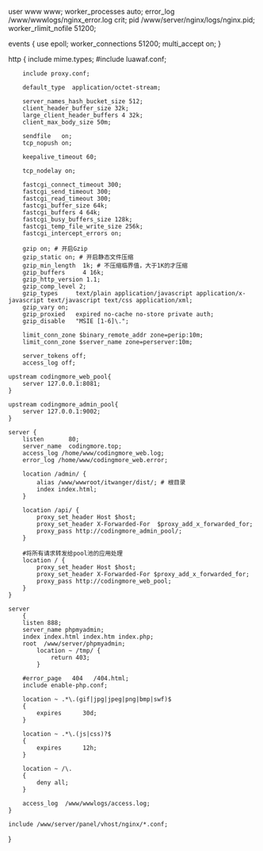 user  www www;
worker_processes auto;
error_log  /www/wwwlogs/nginx_error.log  crit;
pid        /www/server/nginx/logs/nginx.pid;
worker_rlimit_nofile 51200;

events
    {
        use epoll;
        worker_connections 51200;
        multi_accept on;
    }

http
    {
        include       mime.types;
        #include luawaf.conf;

        include proxy.conf;

        default_type  application/octet-stream;

        server_names_hash_bucket_size 512;
        client_header_buffer_size 32k;
        large_client_header_buffers 4 32k;
        client_max_body_size 50m;

        sendfile   on;
        tcp_nopush on;

        keepalive_timeout 60;

        tcp_nodelay on;

        fastcgi_connect_timeout 300;
        fastcgi_send_timeout 300;
        fastcgi_read_timeout 300;
        fastcgi_buffer_size 64k;
        fastcgi_buffers 4 64k;
        fastcgi_busy_buffers_size 128k;
        fastcgi_temp_file_write_size 256k;
        fastcgi_intercept_errors on;

        gzip on; # 开启Gzip
        gzip_static on; # 开启静态文件压缩
        gzip_min_length  1k; # 不压缩临界值，大于1K的才压缩
        gzip_buffers     4 16k;
        gzip_http_version 1.1;
        gzip_comp_level 2;
        gzip_types     text/plain application/javascript application/x-javascript text/javascript text/css application/xml;
        gzip_vary on;
        gzip_proxied   expired no-cache no-store private auth;
        gzip_disable   "MSIE [1-6]\.";

        limit_conn_zone $binary_remote_addr zone=perip:10m;
        limit_conn_zone $server_name zone=perserver:10m;

        server_tokens off;
        access_log off;
        
    upstream codingmore_web_pool{
        server 127.0.0.1:8081;
    }

    upstream codingmore_admin_pool{
        server 127.0.0.1:9002;
    }

    server {
        listen       80;
        server_name  codingmore.top;
        access_log /home/www/codingmore_web.log;
        error_log /home/www/codingmore_web.error;

        location /admin/ {
            alias /www/wwwroot/itwanger/dist/; # 根目录
            index index.html;
        }

        location /api/ {
            proxy_set_header Host $host;
            proxy_set_header X-Forwarded-For  $proxy_add_x_forwarded_for;
            proxy_pass http://codingmore_admin_pool/;
        }
        
        #将所有请求转发给pool池的应用处理
        location / {
            proxy_set_header Host $host;
            proxy_set_header X-Forwarded-For $proxy_add_x_forwarded_for;
            proxy_pass http://codingmore_web_pool;
        }
    }

    server
        {
        listen 888;
        server_name phpmyadmin;
        index index.html index.htm index.php;
        root  /www/server/phpmyadmin;
            location ~ /tmp/ {
                return 403;
            }

        #error_page   404   /404.html;
        include enable-php.conf;

        location ~ .*\.(gif|jpg|jpeg|png|bmp|swf)$
        {
            expires      30d;
        }

        location ~ .*\.(js|css)?$
        {
            expires      12h;
        }

        location ~ /\.
        {
            deny all;
        }

        access_log  /www/wwwlogs/access.log;
    }

    include /www/server/panel/vhost/nginx/*.conf;
}